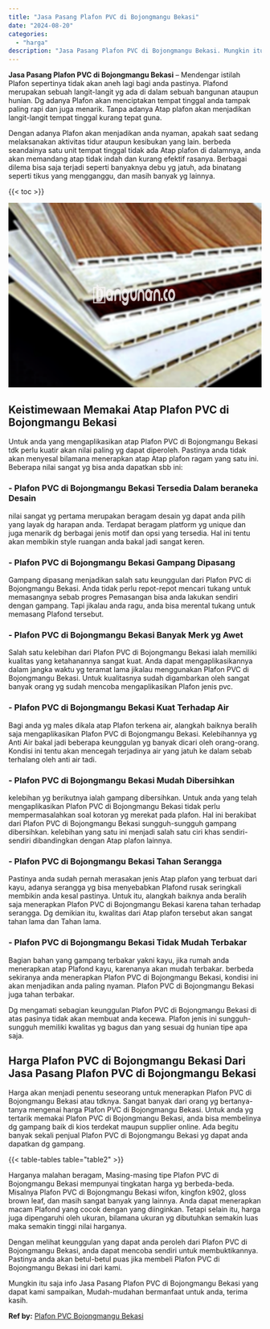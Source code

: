 ```yaml
---
title: "Jasa Pasang Plafon PVC di Bojongmangu Bekasi"
date: "2024-08-20"
categories: 
  - "harga"
description: "Jasa Pasang Plafon PVC di Bojongmangu Bekasi. Mungkin itu saja info Jasa Pasang Plafon PVC di Bojongmangu Bekasi yang dapat kami sampaikan, Mudah-mudahan ber..."
---
```


**Jasa Pasang Plafon PVC di Bojongmangu Bekasi** – Mendengar istilah Plafon sepertinya tidak akan aneh lagi bagi anda pastinya. Plafond merupakan sebuah langit-langit yg ada di dalam sebuah bangunan ataupun hunian. Dg adanya Plafon akan menciptakan tempat tinggal anda tampak paling rapi dan juga menarik. Tanpa adanya Atap plafon akan menjadikan langit-langit tempat tinggal kurang tepat guna.

Dengan adanya Plafon akan menjadikan anda nyaman, apakah saat sedang melaksanakan aktivitas tidur ataupun kesibukan yang lain. berbeda seandainya satu unit tempat tinggal tidak ada Atap plafon di dalamnya, anda akan memandang atap tidak indah dan kurang efektif rasanya. Berbagai dilema bisa saja terjadi seperti banyaknya debu yg jatuh, ada binatang seperti tikus yang mengganggu, dan masih banyak yg lainnya.

{{< toc >}}

![Jasa Pasang Plafon PVC di Bojongmangu Bekasi](/images/flafond-pvc-murah12.png)

## Keistimewaan Memakai Atap Plafon PVC di Bojongmangu Bekasi

Untuk anda yang mengaplikasikan atap Plafon PVC di Bojongmangu Bekasi tdk perlu kuatir akan nilai paling yg dapat diperoleh. Pastinya anda tidak akan menyesal bilamana menerapkan atap Atap plafon ragam yang satu ini. Beberapa nilai sangat yg bisa anda dapatkan sbb ini:

### \- Plafon PVC di Bojongmangu Bekasi Tersedia Dalam beraneka Desain

nilai sangat yg pertama merupakan beragam desain yg dapat anda pilih yang layak dg harapan anda. Terdapat beragam platform yg unique dan juga menarik dg berbagai jenis motif dan opsi yang tersedia. Hal ini tentu akan membikin style ruangan anda bakal jadi sangat keren.

### \- Plafon PVC di Bojongmangu Bekasi Gampang Dipasang

Gampang dipasang menjadikan salah satu keunggulan dari Plafon PVC di Bojongmangu Bekasi. Anda tidak perlu repot-repot mencari tukang untuk memasangnya sebab progres Pemasangan bisa anda lakukan sendiri dengan gampang. Tapi jikalau anda ragu, anda bisa merental tukang untuk memasang Plafond tersebut.

### \- Plafon PVC di Bojongmangu Bekasi Banyak Merk yg Awet

Salah satu kelebihan dari Plafon PVC di Bojongmangu Bekasi ialah memiliki kualitas yang ketahanannya sangat kuat. Anda dapat mengaplikasikannya dalam jangka waktu yg teramat lama jikalau menggunakan Plafon PVC di Bojongmangu Bekasi. Untuk kualitasnya sudah digambarkan oleh sangat banyak orang yg sudah mencoba mengaplikasikan Plafon jenis pvc.

### \- Plafon PVC di Bojongmangu Bekasi Kuat Terhadap Air

Bagi anda yg males dikala atap Plafon terkena air, alangkah baiknya beralih saja mengaplikasikan Plafon PVC di Bojongmangu Bekasi. Kelebihannya yg Anti Air bakal jadi beberapa keunggulan yg banyak dicari oleh orang-orang. Kondisi ini tentu akan mencegah terjadinya air yang jatuh ke dalam sebab terhalang oleh anti air tadi.

### \- Plafon PVC di Bojongmangu Bekasi Mudah Dibersihkan

kelebihan yg berikutnya ialah gampang dibersihkan. Untuk anda yang telah mengaplikasikan Plafon PVC di Bojongmangu Bekasi tidak perlu mempermasalahkan soal kotoran yg merekat pada plafon. Hal ini berakibat dari Plafon PVC di Bojongmangu Bekasi sungguh-sungguh gampang dibersihkan. kelebihan yang satu ini menjadi salah satu ciri khas sendiri-sendiri dibandingkan dengan Atap plafon lainnya.

### \- Plafon PVC di Bojongmangu Bekasi Tahan Serangga

Pastinya anda sudah pernah merasakan jenis Atap plafon yang terbuat dari kayu, adanya serangga yg bisa menyebabkan Plafond rusak seringkali membikin anda kesal pastinya. Untuk itu, alangkah baiknya anda beralih saja menerapkan Plafon PVC di Bojongmangu Bekasi karena tahan terhadap serangga. Dg demikian itu, kwalitas dari Atap plafon tersebut akan sangat tahan lama dan Tahan lama.

### \- Plafon PVC di Bojongmangu Bekasi Tidak Mudah Terbakar

Bagian bahan yang gampang terbakar yakni kayu, jika rumah anda menerapkan atap Plafond kayu, karenanya akan mudah terbakar. berbeda sekiranya anda menerapkan Plafon PVC di Bojongmangu Bekasi, kondisi ini akan menjadikan anda paling nyaman. Plafon PVC di Bojongmangu Bekasi juga tahan terbakar.

Dg mengamati sebagian keunggulan Plafon PVC di Bojongmangu Bekasi di atas pasinya tidak akan membuat anda kecewa. Plafon jenis ini sungguh-sungguh memiliki kwalitas yg bagus dan yang sesuai dg hunian tipe apa saja.

## Harga Plafon PVC di Bojongmangu Bekasi Dari Jasa Pasang Plafon PVC di Bojongmangu Bekasi

Harga akan menjadi penentu seseorang untuk menerapkan Plafon PVC di Bojongmangu Bekasi atau tdknya. Sangat banyak dari orang yg bertanya-tanya mengenai harga Plafon PVC di Bojongmangu Bekasi. Untuk anda yg tertarik memakai Plafon PVC di Bojongmangu Bekasi, anda bisa membelinya dg gampang baik di kios terdekat maupun supplier online. Ada begitu banyak sekali penjual Plafon PVC di Bojongmangu Bekasi yg dapat anda dapatkan dg gampang.

{{< table-tables table="table2" >}}

Harganya malahan beragam, Masing-masing tipe Plafon PVC di Bojongmangu Bekasi mempunyai tingkatan harga yg berbeda-beda. Misalnya Plafon PVC di Bojongmangu Bekasi wifon, kingfon k902, gloss brown leaf, dan masih sangat banyak yang lainnya. Anda dapat menerapkan macam Plafond yang cocok dengan yang diinginkan. Tetapi selain itu, harga juga dipengaruhi oleh ukuran, bilamana ukuran yg dibutuhkan semakin luas maka semakin tinggi nilai harganya.

Dengan melihat keunggulan yang dapat anda peroleh dari Plafon PVC di Bojongmangu Bekasi, anda dapat mencoba sendiri untuk membuktikannya. Pastinya anda akan betul-betul puas jika membeli Plafon PVC di Bojongmangu Bekasi ini dari kami.

Mungkin itu saja info Jasa Pasang Plafon PVC di Bojongmangu Bekasi yang dapat kami sampaikan, Mudah-mudahan bermanfaat untuk anda, terima kasih.

**Ref by:** [Plafon PVC Bojongmangu Bekasi](https://id.wikipedia.org/wiki/Plafon)
